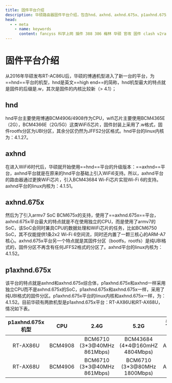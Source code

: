 ```yaml
---
title: 固件平台介绍
description: 华硕路由器固件平台介绍，包含hnd、axhnd、axhnd.675x、p1axhnd.675x等平台的介绍
head:
  - - meta
    - name: keywords
      content: fancyss 科学上网 插件 388 386 梅林 华硕 官改 固件 clash v2ray trojan
---
```


# 固件平台介绍

从2016年华硕发布RT-AC86U后，华硕的博通机型进入了新一台的平台，为==hnd==平台的机型，hnd是英文==high end==的简称，hnd机型最大的特点就是固件的后缀是.w，其次是固件的内核比较新（> 4.1）；

## hnd

hnd平台主要使用博通BCM4906/4908作为CPU，wifi芯片主要使用BCM4365E（2G），BCM4366E（2G/5G）这类WiFi5芯片，固件封装上采用了.w格式，固件rootfs分区为UBI分区，其余分区仍然为JFFS2分区格式。hnd平台的linux内核为：4.1.27。

## axhnd

在进入WiFi6时代后，华硕就开始使用==hnd==平台的升级版本：==axhnd==平台，axhnd平台就是在原来的hnd平台基础上引入WiFi6支持。所以，axhnd平台的路由器通过更换WiFi芯片，引入BCM43684 Wi-Fi芯片实现Wi-Fi 6的支持。axhnd平台的linux内核为：4.1.51。

## axhnd.675x

然后为了引入armv7 SoC BCM675x的支持，使用了==axhnd.675x==平台，axhnd.675x平台最大的特点就是不在使用独立的CPU，而是使用了armv7的SoC，该SoC会同时兼具CPU的数据处理和WiFi芯片的任务，比如BCM6750 SoC，其不仅能提供1条2x2 Wi-Fi 6空间流，同时还内置了一颗三核心的ARM-A7核心。axhnd.675x平台另一个特点就是其固件分区（bootfs，rootfs）是纯UBI格式的，固件分区不再含有任何JFFS2格式的分区了。axhnd平台的linux内核为：4.1.52。

## p1axhnd.675x

该平台的特点就是axhnd和axhnd.675x综合体，p1axhnd.675x和axhnd一样采用独立CPU而不是axhnd.675x的SoC，p1axhnd.675x和axhnd.675x一样，采用了纯UBI格式的固件分区。p1axhnd.675x平台的linux内核和axhnd.675x一样，为：4.1.52。目前华硕有两款机型是p1axhnd.675x平台：RT-AX86U和RT-AX68U，情况如下表。

| p1axhnd.675x机型 |   CPU   |             2.4G             |              5.2G               | 无线规格 |
| :--------------: | :-----: | :--------------------------: | :-----------------------------: | :------: |
|     RT-AX86U     | BCM4908 | BCM6710 (3\*3@40MHz 861Mbps) | BCM43684 (4\*4@160mHZ 4804Mbps) |  AX5700  |
|     RT-AX68U     | BCM4906 | BCM6710 (3\*3@40MHz 861Mbps) |  BCM6710 (3\*3@80MHz 1800Mbps)  |  AX2700  |
